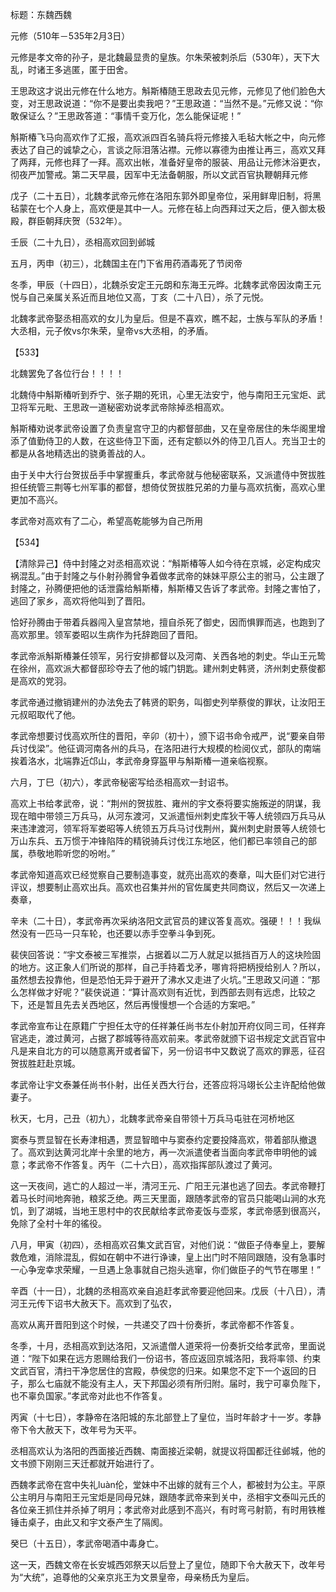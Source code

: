 标题：东魏西魏

元修（510年－535年2月3日）

元修是孝文帝的孙子，是北魏最显贵的皇族。尔朱荣被刺杀后（530年），天下大乱，时诸王多逃匿，匿于田舍。

王思政这才说出元修在什么地方。斛斯椿随王思政去见元修，元修见了他们脸色大变，对王思政说道：“你不是要出卖我吧？”王思政道：“当然不是。”元修又说：“你敢保证么？”王思政答道：“事情千变万化，怎么能保证呢！”

斛斯椿飞马向高欢作了汇报，高欢派四百名骑兵将元修接入毛毡大帐之中，向元修表达了自己的诚挚之心，言谈之际泪落沾襟。元修以寡德为由推让再三，高欢又拜了两拜，元修也拜了一拜。高欢出帐，准备好皇帝的服装、用品让元修沐浴更衣，彻夜严加警戒。第二天早晨，因军中无法备朝服，所以文武百官执鞭朝拜元修

戊子（二十五日），北魏孝武帝元修在洛阳东郭外即皇帝位，采用鲜卑旧制，将黑毡蒙在七个人身上，高欢便是其中一人。元修在毡上向西拜过天之后，便入御太极殿，群臣朝拜庆贺（532年）。

壬辰（二十九日），丞相高欢回到邺城

五月，丙申（初三），北魏国主在门下省用药酒毒死了节闵帝

冬季，甲辰（十四日），北魏杀安定王元朗和东海王元晔。北魏孝武帝因汝南王元悦与自己亲属关系近而且地位又高，丁亥（二十八日），杀了元悦。

北魏孝武帝娶丞相高欢的女儿为皇后。但是不喜欢，瞧不起，士族与军队的矛盾！大丞相，元子攸vs尔朱荣，皇帝vs大丞相，的矛盾。

【533】

北魏罢免了各位行台！！！！

北魏侍中斛斯椿听到乔宁、张子期的死讯，心里无法安宁，他与南阳王元宝炬、武卫将军元毗、王思政一道秘密劝说孝武帝除掉丞相高欢。

斛斯椿劝说孝武帝设置了负责皇宫守卫的内都督部曲，又在皇帝居住的朱华阁里增添了值勤侍卫的人数，在这些侍卫下面，还有定额以外的侍卫几百人。充当卫士的都是从各地精选出的骁勇善战的人。

由于关中大行台贺拔岳手中掌握重兵，孝武帝就与他秘密联系，又派遣侍中贺拔胜担任统管三荆等七州军事的都督，想倚仗贺拔胜兄弟的力量与高欢抗衡，高欢心里更加不高兴。

孝武帝对高欢有了二心，希望高乾能够为自己所用

【534】

【清除异己】侍中封隆之对丞相高欢说：“斛斯椿等人如今待在京城，必定构成灾祸混乱。”由于封隆之与仆射孙腾曾争着做孝武帝的妹妹平原公主的驸马，公主跟了封隆之，孙腾便把他的话泄露给斛斯椿，斛斯椿又告诉了孝武帝。封隆之害怕了，逃回了家乡，高欢将他叫到了晋阳。

恰好孙腾由于带着兵器闯入皇宫禁地，擅自杀死了御史，因而惧罪而逃，也跑到了高欢那里。领军娄昭以生病作为托辞跑回了晋阳。

孝武帝派斛斯椿兼任领军，另行安排都督以及河南、关西各地的刺史。华山王元鸷在徐州，高欢派大都督邸珍夺去了他的城门钥匙。建州刺史韩贤，济州刺史蔡俊都是高欢的党羽。

孝武帝通过撤销建州的办法免去了韩贤的职务，叫御史列举蔡俊的罪状，让汝阳王元叔昭取代了他。



孝武帝想要讨伐高欢所住的晋阳，辛卯（初十），颁下诏书命令戒严，说“要亲自带兵讨伐梁”。他征调河南各州的兵马，在洛阳进行大规模的检阅仪式，部队的南端挨着洛水，北端靠近邙山，孝武帝身穿盔甲与斛斯椿一道亲临视察。

六月，丁巳（初六），孝武帝秘密写给丞相高欢一封诏书。

高欢上书给孝武帝，说：“荆州的贺拔胜、雍州的宇文泰将要实施叛逆的阴谋，我现在暗中带领三万兵马，从河东渡河，又派遣恒州刺史库狄干等人统领四万兵马从来违津渡河，领军将军娄昭等人统领五万兵马讨伐荆州，冀州刺史尉景等人统领七万山东兵、五万惯于冲锋陷阵的精锐骑兵讨伐江东地区，他们都已率领自己的部属，恭敬地聆听您的吩咐。”

孝武帝知道高欢已经觉察自己要制造事变，就亮出高欢的奏章，叫大臣们对它进行评议，想要制止高欢出兵。高欢也召集并州的官佐属吏共同商议，然后又一次递上奏章，

辛未（二十日），孝武帝再次采纳洛阳文武官员的建议答复高欢。强硬！！！我纵然没有一匹马一只车轮，也还要以赤手空拳斗争到死。

裴侠回答说：“宇文泰被三军推崇，占据着以二万人就足以抵挡百万人的这块险固的地方。这正象人们所说的那样，自己手持着戈矛，哪肯将把柄授给别人？所以，虽然想去投靠他，但是恐怕无异于避开了沸水又走进了火坑。”王思政又问道：“那么怎样做才好呢？”裴侠说道：“算计高欢则有近忧，到西部去则有远虑，比较之下，还是暂且先去关西地区，然后再慢慢想一个合适的方案吧。”

孝武帝宣布让在原籍广宁担任太守的任祥兼任尚书左仆射加开府仪同三司，任祥弃官逃走，渡过黄河，占据了郡城等待高欢前来。孝武帝就颁下诏书规定文武百官中凡是来自北方的可以随意离开或者留下，另一份诏书中又数说了高欢的罪恶，征召贺拔胜赶赴京城。

孝武帝让宇文泰兼任尚书仆射，出任关西大行台，还答应将冯翊长公主许配给他做妻子。

秋天，七月，己丑（初九），北魏孝武帝亲自带领十万兵马屯驻在河桥地区

窦泰与贾显智在长寿津相遇，贾显智暗中与窦泰约定要投降高欢，带着部队撤退了。高欢到达黄河北岸十余里的地方，再一次派遣使者当面向孝武帝申明他的诚意；孝武帝不作答复。丙午（二十六日），高欢指挥部队渡过了黄河。

这一天夜间，逃亡的人超过一半，清河王元、广阳王元湛也逃了回去。孝武帝鞭打着马长时间地奔驰，粮浆乏绝。两三天里面，跟随孝武帝的官员只能喝山涧的水充饥，到了湖城，当地王思村中的农民献给孝武帝麦饭与壶浆，孝武帝感到很高兴，免除了全村十年的徭役。



八月，甲寅（初四），丞相高欢召集文武百官，对他们说：“做臣子侍奉皇上，要解救危难，消除混乱，假如在朝中不进行诤谏，皇上出门时不陪同跟随，没有急事时一心争宠幸求荣耀，一旦遇上急事就自己抱头逃窜，你们做臣子的气节在哪里！”

辛酉（十一日），北魏的丞相高欢亲自追赶孝武帝要迎他回来。戊辰（十八日），清河王元传下诏书大赦天下。高欢到了弘农，

高欢从离开晋阳到这个时候，一共递交了四十份奏折，孝武帝都不作答复。

冬季，十月，丞相高欢到达洛阳，又派遣僧人道荣将一份奏折交给孝武帝，里面说道：“陛下如果在远方恩赐给我们一份诏书，答应返回京城洛阳，我将率领、约束文武百官，清扫干净您居住的宫殿，恭侯您的归来。如果您不定下一个返回的日子，那么七庙就不能没有主人，天下邦国必须有所归附。届时，我宁可辜负陛下，也不辜负国家。”孝武帝对此也不作答复。

丙寅（十七日），孝静帝在洛阳城的东北部登上了皇位，当时年龄才十一岁。孝静帝下令大赦天下，改年号为天平。

丞相高欢认为洛阳的西面接近西魏、南面接近梁朝，就提议将国都迁往邺城，他的文书颁下刚刚三天迁都就开始进行了。

西魏孝武帝在宫中失礼luàn伦，堂妹中不出嫁的就有三个人，都被封为公主。平原公主明月与南阳王元宝炬是同母兄妹，跟随孝武帝来到关中，丞相宇文泰叫元氏的各位亲王抓住并杀掉了明月；孝武帝对此感到不高兴，有时弯弓射箭，有时用铁椎锤击桌子，由此又和宇文泰产生了隔阂。

癸巳（十五日），孝武帝喝酒中毒身亡。

这一天，西魏文帝在长安城西郊祭天以后登上了皇位，随即下令大赦天下，改年号为“大统”，追尊他的父亲京兆王为文景皇帝，母亲杨氏为皇后。





